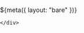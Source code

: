 ${meta({
	layout: "bare"
})}
<!doctype html>
<html xmlns:tpdc="http://www.thepointless.com/ns/tpdc">
<head>
	<title>shooty ship - pumpkin smash - thepointless.com</title>
	<meta http-equiv="Content-Type" content="text/html; charset=UTF-8" />
	<meta http-equiv="X-UA-Compatible" content="IE=EDGE" />
	<meta name='viewport' content='width=device-width, initial-scale=1' />
	<meta name='og:type' content='website' />
	<meta name='og:title' content='Shooty Ship Pumpkin Smash' />
	<meta name='og:description' content='Pew pew pew! Halloween horrors approach! Shoot as many as you can! Pew pew pew!' />
	<meta name='og:image' content='img/icon.png' />
	<meta name='og:url' content='https://www.thepointless.com/apps/shooty-ship-pumpkin-smash/index.html' />
	<link rel='manifest' href='manifest.json' crossorigin="use-credentials" />
	<link rel="icon" type="image/png" href="img/icon.png" />

</head>
<body id="thebody">

<!-- Global site tag (gtag.js) - Google Analytics -->
<script async src="https://www.googletagmanager.com/gtag/js?id=UA-920576-1"></script>
<script>
	window.dataLayer = window.dataLayer || [];
	function gtag(){dataLayer.push(arguments);}
	gtag('js', new Date());
	gtag('config', 'UA-920576-1');
</script>

<div id='notifications' class='notifications'></div>

<div id="content">

<style type='text/css'>
	@import url(css/sheet.css);

	html, body, #content {
		width: 100%;
		height: 100%;
		margin: 0px;
		padding: 0px;
		position: relative;
	}

</style>

<div><ss:game></ss:game></div>

<script type='text/javascript' src='js/game.js'></script>
<script type='text/javascript'>
if ('serviceWorker' in navigator) {
	navigator.serviceWorker.register('sw.js?v=${BUILD_ID}');
};
</script>

<!-- Adsense -->
<script async src="https://pagead2.googlesyndication.com/pagead/js/adsbygoogle.js"></script>


	</div>

</body>
</html>
